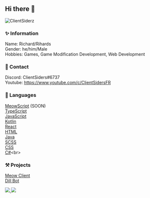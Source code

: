 ## Hi there 👋
<p align="left"> <img src="https://komarev.com/ghpvc/?username=ClientSiderz&label=Views&color=blue&style=plastic" alt="ClientSiderz" /> </p>

### ✨ Information
Name: Richard/Rihards<br>
Gender: he/him/Male<br>
Hobbies: Games, Game Modification Development, Web Development<br>

### 📱 Contact
Discord: ClientSiders#6737<br>
Youtube: https://www.youtube.com/c/ClientSidersFR<br>

### 🧠 Languages
[MeowScript](https://meowclient.club) (SOON)<br>
[TypeScript](https://www.typescriptlang.org)<br>
[JavaScript](https://www.javascript.com)<br>
[Kotlin](https://kotlinlang.org/)<br>
[React](https://reactjs.org)<br>
[HTML](https://www.html.com)<br>
[Java](https://www.java.com/en/)<br>
[SCSS](https://sass-lang.com/)<br>
[CSS](https://en.wikipedia.org/wiki/CSS)<br>
[C#](https://en.wikipedia.org/wiki/C_Sharp_(programming_language))<br>

### ⚒ Projects
[Meow Client](https://meowclient.club)<br>
[Dill Bot](https://discord.com/api/oauth2/authorize?client_id=821462938820935700&permissions=403995486295&scope=bot%20applications.commands)<br>


<a href="https://github.com/ClientSiderz">
 <img src="https://github-readme-stats.vercel.app/api?username=ClientSiderz&show_icons=true&theme=dracula">
</a>
<a href="https://github.com/ClientSiderz">
  <img src="https://github-readme-stats.vercel.app/api/top-langs/?username=ClientSiderz&theme=dracula&hide_langs_below=1">
</a>

